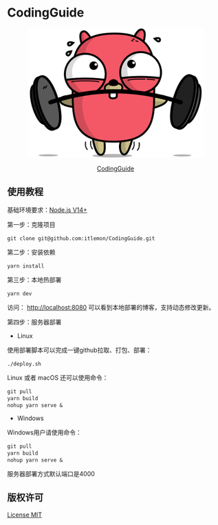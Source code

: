 # CodingGuide

<p align="center">
  <img src="./docs/.vuepress/public/images/readme.gif" height="300"  alt="CodingGuide"/>
</p>
<p align="center">
  <a href="https://codingguide.cn">CodingGuide</a>
</p>

## 使用教程

基础环境要求：[Node.js V14+](https://nodejs.org/en/)

第一步：克隆项目

```shell
git clone git@github.com:itlemon/CodingGuide.git
```

第二步：安装依赖

```shell
yarn install
```

第三步：本地热部署

```shell
yarn dev
```

访问： [http://localhost:8080](http://localhost:8080) 可以看到本地部署的博客，支持动态修改更新。

第四步：服务器部署

- Linux

使用部署脚本可以完成一键github拉取、打包、部署：

```shell
./deploy.sh
```

Linux 或者 macOS 还可以使用命令：

```shell
git pull
yarn build
nohup yarn serve &
```

- Windows

Windows用户请使用命令：

```shell
git pull
yarn build
nohup yarn serve &
```

服务器部署方式默认端口是4000

## 版权许可

[License MIT](LICENSE)